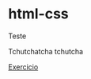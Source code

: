 # html-css
 Teste

Tchutchatcha tchutcha

<a href="https://thiagoabdul.github.io/html-css/site/" target="_blank">Exercicio</a>